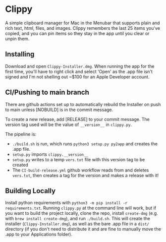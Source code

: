 # Clippy
A simple clipboard manager for Mac in the Menubar that supports plain and rich text, html, files, and images. Clippy remembers the last 25 items you've copied, and you can pin items so they stay in the app until you clear or unpin them.

## Installing
Download and open ```Clippy-Installer.dmg```. When running the app for the first time, you'll have to right click and select 'Open' as the .app file isn't signed and I'm not shelling out ~$100 for an Apple Developer account.

## CI/Pushing to main branch
There are github actions set up to automatically rebuild the Installer on push to main unless \[NOBUILD\] is in the commit message.

To create a new release, add \[RELEASE\] to your commit message. The version tag used will be the value of ```__version__``` in ```clippy.py```. 

The pipeline is: 
* ```./build.sh``` is run, which runs ```python3 setup.py py2app``` and creates the .app file. 
* ```setup.py``` imports ```clippy.__version__```
* ```setup.py``` writes to a temp ```vers.txt``` file with this version tag to be created
* The ```CI-build-release.yml``` github workflow reads from and deletes ```vers.txt```, then creates a tag for the version and makes a release with it!

## Building Locally
Install python requirements with ```python3 -m pip install -r requirements.txt```. Running ```clippy.py``` at the command line will work, but if you want to build the project locally, clone the repo, install ```create-dmg``` (e.g. with ```brew install create-dmg```), and run ```./build.sh```. This will create the installer (```Clippy-Installer.dmg```), as well as the bare .app file in a ```dist/``` directory (if you don't need to distribute it and are fine to manually move the .app to your Applications folder).